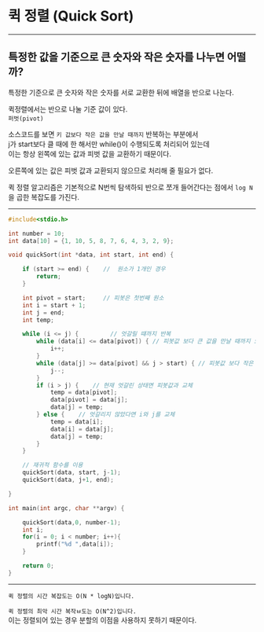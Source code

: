 # 퀵 정렬 (Quick Sort)

---

## 특정한 값을 기준으로 큰 숫자와 작은 숫자를 나누면 어떨까?  

특정한 기준으로 큰 숫자와 작은 숫자를 서로 교환한 뒤에 배열을 반으로 나눈다.  

퀵정렬에서는 반으로 나눌 기준 값이 있다.  
`퍼벗(pivot)`  

소스코드를 보면 `키 값보다 작은 값을 만날 때까지` 반복하는 부분에서  
j가 start보다 클 때에 한 해서만 while()이 수행되도록 처리되어 있는데  
이는 항상 왼쪽에 있는 값과 피벗 값을 교환하기 때문이다.  

오른쪽에 있는 값은 피벗 값과 교환되지 않으므로 처리해 줄 필요가 없다.  

퀵 정렬 알고리즘은 기본적으로 N번씩 탐색하되 반으로 쪼개 들어간다는 점에서 `log N`을 곱한 복잡도를 가진다.  


---

```c
#include<stdio.h>

int number = 10;
int data[10] = {1, 10, 5, 8, 7, 6, 4, 3, 2, 9};

void quickSort(int *data, int start, int end) {

    if (start >= end) {    //  원소가 1개인 경우
        return;
    }

    int pivot = start;     // 피봇은 첫번째 원소
    int i = start + 1;
    int j = end;
    int temp;

    while (i <= j) {         // 엇갈릴 떄까지 반복
        while (data[i] <= data[pivot]) { // 피봇값 보다 큰 값을 만날 때까지 오른쪽으로 이동
            i++;
        }
        while (data[j] >= data[pivot] && j > start) { // 피봇값 보다 작은 값을 만날 때까지 왼쪽으로 이동 , j는 start보다 큼
            j--;
        }
        if (i > j) {    // 현재 엇갈린 상태면 피봇값과 교체
            temp = data[pivot];
            data[pivot] = data[j];
            data[j] = temp;
        } else {    // 엇갈리지 않았다면 i와 j를 교체
            temp = data[i];
            data[i] = data[j];
            data[j] = temp;
        }
    }

    // 재귀적 함수를 이용
    quickSort(data, start, j-1);
    quickSort(data, j+1, end);

}

int main(int argc, char **argv) {

    quickSort(data,0, number-1);
    int i;
    for(i = 0; i < number; i++){
        printf("%d ",data[i]);
    }

    return 0;
}
```

---

`퀵 정렬의 시간 복잡도는 O(N * logN)입니다.`  

`퀵 정렬의 최악 시간 복작ㅂ도는 O(N^2)입니다.`  
이는 정렬되어 있는 경우 분할의 이점을 사용하지 못하기 때문이다.  
